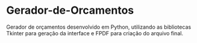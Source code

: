 # Gerador-de-Orcamentos
Gerador de orçamentos desenvolvido em Python, utilizando as bibliotecas Tkinter para geração da interface e FPDF para criação do arquivo final.
